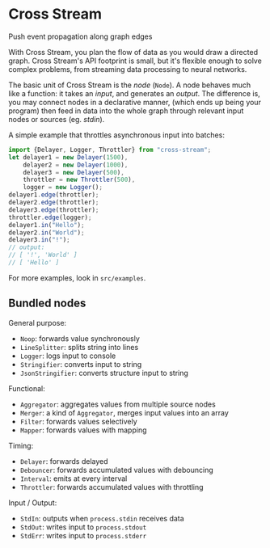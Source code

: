 Cross Stream
============

Push event propagation along graph edges

With Cross Stream, you plan the flow of data as you would draw a directed 
graph. Cross Stream's API footprint is small, but it's flexible enough to solve 
complex problems, from streaming data processing to neural networks.

The basic unit of Cross Stream is the *node* (`Node`). A node behaves much 
like a function: it takes an *input*, and generates an *output*. The 
difference is, you may connect nodes in a declarative manner, (which ends up 
being your program) then feed in data into the whole graph through relevant 
input nodes or sources (eg. *stdin*).

A simple example that throttles asynchronous input into batches:

```typescript
import {Delayer, Logger, Throttler} from "cross-stream";
let delayer1 = new Delayer(1500),
    delayer2 = new Delayer(1000),
    delayer3 = new Delayer(500),
    throttler = new Throttler(500),
    logger = new Logger();
delayer1.edge(throttler);
delayer2.edge(throttler);
delayer3.edge(throttler);
throttler.edge(logger);
delayer1.in("Hello");
delayer2.in("World");
delayer3.in("!");
// output:
// [ '!', 'World' ]
// [ 'Hello' ]
```

For more examples, look in `src/examples`.

Bundled nodes
-------------

General purpose:
- `Noop`: forwards value synchronously
- `LineSplitter`: splits string into lines
- `Logger`: logs input to console
- `Stringifier`: converts input to string
- `JsonStringifier`: converts structure input to string

Functional:
- `Aggregator`: aggregates values from multiple source nodes
- `Merger`: a kind of `Aggregator`, merges input values into an array
- `Filter`: forwards values selectively
- `Mapper`: forwards values with mapping

Timing:
- `Delayer`: forwards delayed
- `Debouncer`: forwards accumulated values with debouncing
- `Interval`: emits at every interval
- `Throttler`: forwards accumulated values with throttling

Input / Output:
- `StdIn`: outputs when `process.stdin` receives data
- `StdOut`: writes input to `process.stdout`
- `StdErr`: writes input to `process.stderr`
